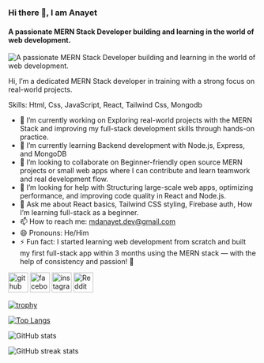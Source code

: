 ### Hi there 👋, I am Anayet
#### A passionate MERN Stack Developer building and learning in the world of web development.
![A passionate MERN Stack Developer building and learning in the world of web development.](https://encrypted-tbn0.gstatic.com/images?q=tbn:ANd9GcSirNQ6maiwdpdtw3SdMHY8XcI7WktBgNeaLQ&s)

Hi, I’m a dedicated MERN Stack developer in training with a strong focus on real-world projects.

Skills: Html, Css, JavaScript, React, Tailwind Css, Mongodb

- 🔭 I’m currently working on Exploring real-world projects with the MERN Stack and improving my full-stack development skills through hands-on practice. 
- 🌱 I’m currently learning Backend development with Node.js, Express, and MongoDB 
- 👯 I’m looking to collaborate on Beginner-friendly open source MERN projects or small web apps where I can contribute and learn teamwork and real development flow. 
- 🤔 I’m looking for help with Structuring large-scale web apps, optimizing performance, and improving code quality in React and Node.js. 
- 💬 Ask me about React basics,  Tailwind CSS styling,  Firebase auth,  How I’m learning full-stack as a beginner. 
- 📫 How to reach me: mdanayet.dev@gmail.com 
- 😄 Pronouns: He/Him 
- ⚡ Fun fact: I started learning web development from scratch and built my first full-stack app within 3 months using the MERN stack — with the help of consistency and passion! 🚀 


[<img src='https://cdn.jsdelivr.net/npm/simple-icons@3.0.1/icons/github.svg' alt='github' height='40'>](https://github.com/ana-yet)  [<img src='https://cdn.jsdelivr.net/npm/simple-icons@3.0.1/icons/facebook.svg' alt='facebook' height='40'>](https://www.facebook.com/ana.y37.h0)  [<img src='https://cdn.jsdelivr.net/npm/simple-icons@3.0.1/icons/instagram.svg' alt='instagram' height='40'>](https://www.instagram.com/m_anayet_h/)  [<img src='https://cdn.jsdelivr.net/npm/simple-icons@3.0.1/icons/reddit.svg' alt='Reddit' height='40'>](https://www.reddit.com/user/ana-yet)  

[![trophy](https://github-profile-trophy.vercel.app/?username=ana-yet)](https://github.com/ryo-ma/github-profile-trophy)

[![Top Langs](https://github-readme-stats.vercel.app/api/top-langs/?username=ana-yet)](https://github.com/anuraghazra/github-readme-stats)

![GitHub stats](https://github-readme-stats.vercel.app/api?username=ana-yet&show_icons=true)  

![GitHub streak stats](https://streak-stats.demolab.com/?user=ana-yet)  

